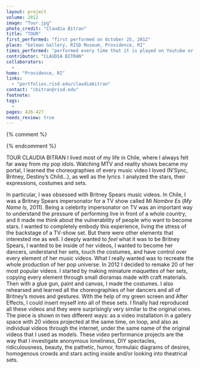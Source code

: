```yaml
---
layout: project
volume: 2012
image: "Tour.jpg"
photo_credit: "Claudia Bitran"
title: "TOUR"
first_performed: "first performed on October 25, 2012"
place: "Gelman Gallery, RISD Museum, Providence, RI"
times_performed: "performed every time that it is played on Youtube or Vimeo"
contributor: "CLAUDIA BITRAN"
collaborators: 
  - 
home: "Providence, RI"
links: 
  - "portfolios.risd.edu/claudiabitran"
contact: "cbitran@risd.edu"
footnote: 
tags: 
  - 
pages: 426-427
needs_review: true
---
```


{% comment %} 

{% endcomment %}

 TOUR 
 CLAUDIA BITRAN 
 I lived most of my life in Chile, where I always felt far away from my pop idols. Watching MTV and reality shows became my portal, I learned the choreographies of every music video I loved (N’Sync, Britney, Destiny’s Child…), as well as the lyrics. I analyzed the stars, their expressions, costumes and sets. 
   
 In particular, I was obsessed with Britney Spears music videos. In Chile, I was a Britney Spears impersonator for a TV show called <em>Mi Nombre Es </em>(<em>My Name Is</em>, 2011). Being a celebrity impersonator on TV was an important way to understand the pressure of performing live in front of a whole country, and it made me think about the vulnerability of people who want to become stars. I wanted to completely embody this experience, living the stress of the backstage of a TV-show set. 
 But there were other elements that interested me as well. I deeply wanted to <em>feel </em>what it was to be Britney Spears, I wanted to be inside of her videos, I wanted to become her dancers, understand her sets, touch the costumes, and have control over every element of her music videos. What I really wanted was to recreate the whole production of her pop universe. In 2012 I decided to remake 20 of her most popular videos. I started by making miniature maquettes of her sets, copying every element through small dioramas made with craft materials. Then with a glue gun, paint and canvas, I made the costumes. I also rehearsed and learned all the choreographies of her dancers and all of Britney’s moves and gestures. With the help of my green screen and After Effects, I could insert myself into all of these sets. I finally had reproduced all these videos and they were surprisingly very similar to the original ones.  
 The piece is shown in two different ways: as a video installation in a gallery space with 20 videos projected at the same time, on loop, and also as individual videos through the internet, under the same name of the original videos that I used as models. 
 These video performance projects are the way that I investigate anonymous loneliness, DIY spectacles, ridiculousness, beauty, the pathetic, humor, formulaic diagrams of desires, homogenous crowds and stars acting inside and/or looking into theatrical sets.  
